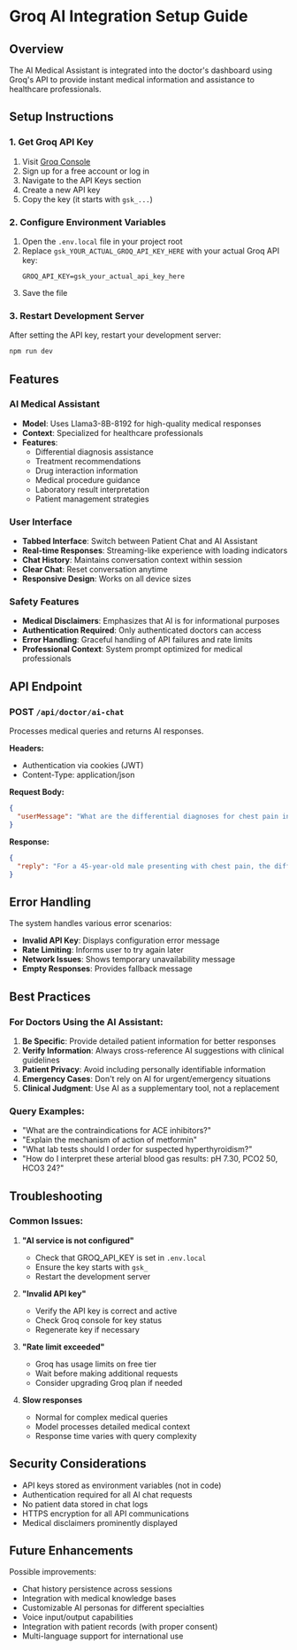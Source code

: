 # Groq AI Integration Setup Guide

## Overview
The AI Medical Assistant is integrated into the doctor's dashboard using Groq's API to provide instant medical information and assistance to healthcare professionals.

## Setup Instructions

### 1. Get Groq API Key
1. Visit [Groq Console](https://console.groq.com/)
2. Sign up for a free account or log in
3. Navigate to the API Keys section
4. Create a new API key
5. Copy the key (it starts with `gsk_...`)

### 2. Configure Environment Variables
1. Open the `.env.local` file in your project root
2. Replace `gsk_YOUR_ACTUAL_GROQ_API_KEY_HERE` with your actual Groq API key:
   ```
   GROQ_API_KEY=gsk_your_actual_api_key_here
   ```
3. Save the file

### 3. Restart Development Server
After setting the API key, restart your development server:
```bash
npm run dev
```

## Features

### AI Medical Assistant
- **Model**: Uses Llama3-8B-8192 for high-quality medical responses
- **Context**: Specialized for healthcare professionals
- **Features**:
  - Differential diagnosis assistance
  - Treatment recommendations
  - Drug interaction information
  - Medical procedure guidance
  - Laboratory result interpretation
  - Patient management strategies

### User Interface
- **Tabbed Interface**: Switch between Patient Chat and AI Assistant
- **Real-time Responses**: Streaming-like experience with loading indicators
- **Chat History**: Maintains conversation context within session
- **Clear Chat**: Reset conversation anytime
- **Responsive Design**: Works on all device sizes

### Safety Features
- **Medical Disclaimers**: Emphasizes that AI is for informational purposes
- **Authentication Required**: Only authenticated doctors can access
- **Error Handling**: Graceful handling of API failures and rate limits
- **Professional Context**: System prompt optimized for medical professionals

## API Endpoint

### POST `/api/doctor/ai-chat`
Processes medical queries and returns AI responses.

**Headers:**
- Authentication via cookies (JWT)
- Content-Type: application/json

**Request Body:**
```json
{
  "userMessage": "What are the differential diagnoses for chest pain in a 45-year-old male?"
}
```

**Response:**
```json
{
  "reply": "For a 45-year-old male presenting with chest pain, the differential diagnoses include:\n\n**Cardiac Causes:**\n- Acute coronary syndrome (MI, unstable angina)\n- Stable angina pectoris\n- Aortic dissection\n- Pericarditis\n\n**Pulmonary Causes:**\n- Pulmonary embolism\n- Pneumothorax\n- Pneumonia\n- Pleuritis\n\n**Other Considerations:**\n- GERD/esophageal spasm\n- Musculoskeletal (costochondritis)\n- Panic disorder\n\n**Immediate Assessment:**\n- 12-lead ECG\n- Troponins\n- D-dimer if PE suspected\n- Chest X-ray\n\nGiven the age and gender, cardiac causes should be prioritized in the differential. Consider HEART score for risk stratification."
}
```

## Error Handling

The system handles various error scenarios:
- **Invalid API Key**: Displays configuration error message
- **Rate Limiting**: Informs user to try again later
- **Network Issues**: Shows temporary unavailability message
- **Empty Responses**: Provides fallback message

## Best Practices

### For Doctors Using the AI Assistant:
1. **Be Specific**: Provide detailed patient information for better responses
2. **Verify Information**: Always cross-reference AI suggestions with clinical guidelines
3. **Patient Privacy**: Avoid including personally identifiable information
4. **Emergency Cases**: Don't rely on AI for urgent/emergency situations
5. **Clinical Judgment**: Use AI as a supplementary tool, not a replacement

### Query Examples:
- "What are the contraindications for ACE inhibitors?"
- "Explain the mechanism of action of metformin"
- "What lab tests should I order for suspected hyperthyroidism?"
- "How do I interpret these arterial blood gas results: pH 7.30, PCO2 50, HCO3 24?"

## Troubleshooting

### Common Issues:

1. **"AI service is not configured"**
   - Check that GROQ_API_KEY is set in `.env.local`
   - Ensure the key starts with `gsk_`
   - Restart the development server

2. **"Invalid API key"**
   - Verify the API key is correct and active
   - Check Groq console for key status
   - Regenerate key if necessary

3. **"Rate limit exceeded"**
   - Groq has usage limits on free tier
   - Wait before making additional requests
   - Consider upgrading Groq plan if needed

4. **Slow responses**
   - Normal for complex medical queries
   - Model processes detailed medical context
   - Response time varies with query complexity

## Security Considerations

- API keys stored as environment variables (not in code)
- Authentication required for all AI chat requests
- No patient data stored in chat logs
- HTTPS encryption for all API communications
- Medical disclaimers prominently displayed

## Future Enhancements

Possible improvements:
- Chat history persistence across sessions
- Integration with medical knowledge bases
- Customizable AI personas for different specialties
- Voice input/output capabilities
- Integration with patient records (with proper consent)
- Multi-language support for international use